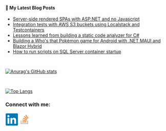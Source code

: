 #### 📝 My Latest Blog Posts
<!-- BLOG-POST-LIST:START -->
- [Server-side rendered SPAs with ASP.NET and no Javascript](https://blog.genezini.com/p/server-side-rendered-spas-with-asp.net-and-no-javascript/)
- [Integration tests with AWS S3 buckets using Localstack and Testcontainers](https://blog.genezini.com/p/integration-tests-with-aws-s3-buckets-using-localstack-and-testcontainers/)
- [Lessons learned from building a static code analyzer for C#](https://blog.genezini.com/p/lessons-learned-from-building-a-static-code-analyzer-for-csharp/)
- [Building a Who&#39;s that Pokémon game for Android with .NET MAUI and Blazor Hybrid](https://blog.genezini.com/p/building-a-whos-that-pokemon-game-for-android-with-net-maui-and-blazor-hybrid/)
- [How to run scripts on SQL Server container startup](https://blog.genezini.com/p/how-to-run-scripts-on-sql-server-container-startup/)
<!-- BLOG-POST-LIST:END -->

<br/>

[![Anurag's GitHub stats](https://github-readme-stats.vercel.app/api?username=dgenezini&count_private=true&hide=contribs&theme=default&show_icons=true)](https://github.com/dgenezini/dgenezini)

<br/>

[![Top Langs](https://github-readme-stats.vercel.app/api/top-langs/?username=dgenezini&count_private=true&layout=compact&theme=default&langs_count=10)](https://github.com/dgenezini/dgenezini)

### Connect with me:

[<img align="left" alt="My Linkedin Profile" title="My Linkedin Profile" width="40px" src="https://raw.githubusercontent.com/dgenezini/dgenezini/master/icons/linkedin-original.svg" />][linkedin]

[<img align="left" alt="My Stack Overflow Profile" title="My Stack Overflow Profile" width="40px" src="https://raw.githubusercontent.com/dgenezini/dgenezini/master/icons/stackoverflow.png" />][stackoverflow]

<br/>
<br/>

[linkedin]: https://www.linkedin.com/in/danielgenezini/
[stackoverflow]: https://stackoverflow.com/users/4058784/daniel-genezini?tab=profile
